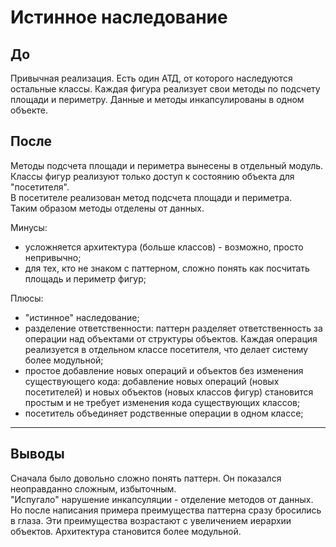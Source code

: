# Истинное наследование

## До
Привычная реализация. 
Есть один АТД, от которого наследуются остальные классы. 
Каждая фигура реализует свои методы по подсчету площади и периметру.
Данные и методы инкапсулированы в одном объекте.


## После
Методы подсчета площади и периметра вынесены в отдельный модуль.  
Классы фигур реализуют только доступ к состоянию объекта для "посетителя".  
В посетителе реализован метод подсчета площади и периметра.  
Таким образом методы отделены от данных.   

Минусы:  
- усложняется архитектура (больше классов) - возможно, просто непривычно;
- для тех, кто не знаком с паттерном, сложно понять как посчитать площадь и периметр фигур;

Плюсы:    
- "истинное" наследование;
- разделение ответственности: паттерн разделяет ответственность за операции над объектами от структуры объектов. Каждая операция реализуется в отдельном классе посетителя, что делает систему более модульной;
- простое добавление новых операций и объектов без изменения существующего кода: добавление новых операций (новых посетителей) и новых объектов (новых классов фигур) становится простым и не требует изменения кода существующих классов;
- посетитель объединяет родственные операции в одном классе;

---
## Выводы  
Сначала было довольно сложно понять паттерн. Он показался неоправданно сложным, избыточным.  
"Испугало" нарушение инкапсуляции - отделение методов от данных.  
Но после написания примера преимущества паттерна сразу бросились в глаза. Эти преимущества возрастают с увеличением иерархии объектов.
Архитектура становится более модульной.